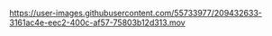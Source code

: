 


https://user-images.githubusercontent.com/55733977/209432633-3161ac4e-eec2-400c-af57-75803b12d313.mov


